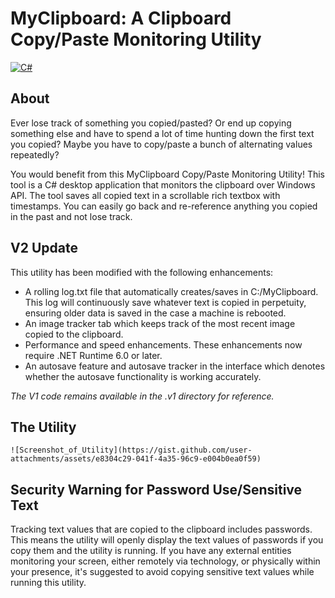 # MyClipboard: A Clipboard Copy/Paste Monitoring Utility
[![C#](https://custom-icon-badges.demolab.com/badge/C%23-%23239120.svg?logo=cshrp&logoColor=white)](#)

## About
Ever lose track of something you copied/pasted? Or end up copying something else and have to spend a lot of time hunting down the first text you copied? Maybe you have to copy/paste a bunch of alternating values repeatedly?

You would benefit from this MyClipboard Copy/Paste Monitoring Utility! This tool is a C# desktop application that monitors the clipboard over Windows API. The tool saves all copied text in a scrollable rich textbox with timestamps. You can easily go back and re-reference anything you copied in the past and not lose track.

## V2 Update
This utility has been modified with the following enhancements:
- A rolling log.txt file that automatically creates/saves in C:/MyClipboard. This log will continuously save whatever text is copied in perpetuity, ensuring older data is saved in the case a machine is rebooted.
- An image tracker tab which keeps track of the most recent image copied to the clipboard.
- Performance and speed enhancements. These enhancements now require .NET Runtime 6.0 or later.
- An autosave feature and autosave tracker in the interface which denotes whether the autosave functionality is working accurately.

_The V1 code remains available in the .v1 directory for reference._


## The Utility
``![Screenshot_of_Utility](https://gist.github.com/user-attachments/assets/e8304c29-041f-4a35-96c9-e004b0ea0f59)``

## Security Warning for Password Use/Sensitive Text
Tracking text values that are copied to the clipboard includes passwords. This means the utility will openly display the text values of passwords if you copy them and the utility is running. If you have any external entities monitoring your screen, either remotely via technology, or physically within your presence, it's suggested to avoid copying sensitive text values while running this utility.
